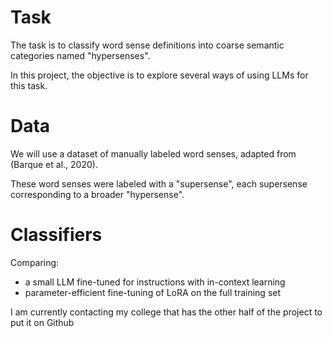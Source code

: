 # Task

The task is to classify word sense definitions into coarse semantic categories named "hypersenses".

In this project, the objective is to explore several ways of using LLMs for this task.

# Data

We will use a dataset of manually labeled word senses, adapted from (Barque et al., 2020).

These word senses were labeled with a "supersense", each supersense corresponding to a broader "hypersense".


# Classifiers

Comparing:

- a small LLM fine-tuned for instructions with in-context learning
- parameter-efficient fine-tuning of LoRA on the full training set

I am currently contacting my college that has the other half of the project to put it on Github


